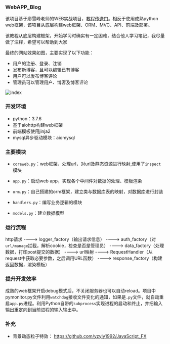 ### WebAPP_Blog

该项目基于廖雪峰老师的WEB实战项目，[教程传送门]( https://www.liaoxuefeng.com/wiki/1016959663602400/1018138095494592 )。相反于使用成熟python web框架，该项目从底层构建web框架、ORM、MVC、API、前端及部署。

该教程从底层构建框架，开始学习时确实有一定困难，结合他人学习笔记，我尽量做了注释，希望可以帮助到大家

最终的网站效果如图，主要实现了以下功能：

- 用户的注册、登录、注销
- 发布新博客，且可以编辑已有博客
- 用户可以发布博客评论
- 管理员可以管理用户、博客及博客评论

![index](https://github.com/LMFrank/WebApp_Blog/blob/master/images/index.bmp)

### 开发环境

- python：3.7.6
- 基于aiohttp构建web框架
- 前端模板使用jinja2
- mysql异步驱动模块：aiomysql

### 主要模块

- `coreweb.py`：web框架，处理url，对url及静态资源进行映射,使用了`inspect`模块

- `app.py`：启动web app，实现各个中间件对数据的处理、模板渲染
- `orm.py`：自己搭建的orm框架，建立类与数据库表的映射，对数据库进行封装 
- `handlers.py`：编写业务逻辑的模块 
- `models.py`：建立数据模型 

### 运行流程

http请求 ----> logger_factory（输出请求信息） ----> auth_factory（对`url/manage`拦截，解析cookie，检查是否是管理员） ----> data_factory（处理数据，打印post提交的数据） ----> url映射 ----> RequestHandler（从request中获取必要参数，之后调用URL函数） ----> response_factory（构建返回数据，渲染模板）

### 提升开发效率

成熟的web框架开启debug模式后，不关闭服务器也可以自动reload。项目中pymonitor.py文件利用`watchdog`接收文件变化的通知，如果是`.py`文件，就自动重启`app.py`进程。利用Python自带的`subprocess`实现进程的启动和终止，并把输入输出重定向到当前进程的输入输出中。

### 补充

- 背景动态粒子特效： https://github.com/yzyly1992/JavaScript_FX 